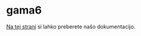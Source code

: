 # gama6

[Na tej strani](https://gama6-organization.gitbook.io/product-docs/) si lahko preberete našo dokumentacijo.
